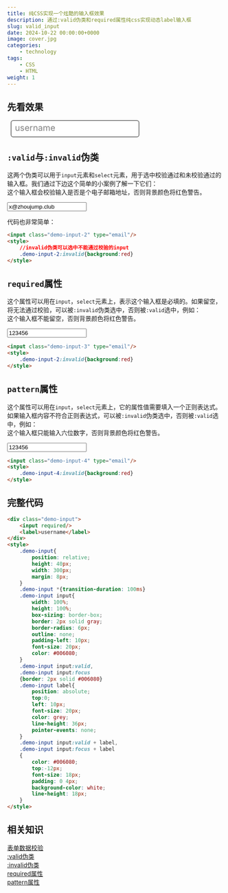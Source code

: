 ```yaml
---
title: 纯CSS实现一个炫酷的输入框效果
description: 通过:valid伪类和required属性纯css实现动态label输入框
slug: valid_input
date: 2024-10-22 00:00:00+0000
image: cover.jpg
categories:
    - technology
tags:
    - CSS
    - HTML
weight: 1
---
```

## 先看效果

<div class="demo-input">
	<input required/>
	<label>username</label>
</div>
<style>
	.demo-input{
		position: relative;
		height: 40px;
		width: 300px;
		margin: 8px;
	}
	.demo-input *{transition-duration: 100ms}
	.demo-input input{
		width: 100%;
		height: 100%;
		box-sizing: border-box;
		border: 2px solid gray;
		border-radius: 6px;
		outline: none;
		padding-left: 10px;
		font-size: 20px;
		color: #006080;
	}
	.demo-input input:valid,
	.demo-input input:focus
	{border: 2px solid #006080}
	.demo-input label{
		position: absolute;
		top:0;
		left: 10px;
		font-size: 20px;
		color: grey;
		line-height: 36px;
		pointer-events: none;
	}
	.demo-input input:valid + label,
	.demo-input input:focus + label
	{
		color: #006080;
		top:-12px;
		font-size: 18px;
		padding: 0 4px;
		background-color: white;
		line-height: 18px;
	}
</style>

## `:valid`与`:invalid`伪类
这两个伪类可以用于`input`元素和`select`元素，用于选中校验通过和未校验通过的输入框。我们通过下边这个简单的小案例了解一下它们：  
这个输入框会校验输入是否是个电子邮箱地址，否则背景颜色将红色警告。

<input value="x@zhoujump.club" class="demo-input-2" type="email"/>
<style>
	.demo-input-2:invalid{background:red}
</style>

代码也非常简单：
``` html
<input class="demo-input-2" type="email"/>
<style>
	//invalid伪类可以选中不能通过校验的input
	.demo-input-2:invalid{background:red}
</style>
```
## `required`属性
这个属性可以用在`input`，`select`元素上，表示这个输入框是必填的。如果留空，将无法通过校验，可以被`:invalid`伪类选中，否则被`:valid`选中，例如：  
这个输入框不能留空，否则背景颜色将红色警告。

<input value="123456" class="demo-input-3" type="text" required/>
<style>
	.demo-input-3:invalid{background:red}
</style>

``` html
<input class="demo-input-3" type="email"/>
<style>
	.demo-input-2:invalid{background:red}
</style>
```
## `pattern`属性
这个属性可以用在`input`，`select`元素上，它的属性值需要填入一个正则表达式。如果输入框内容不符合正则表达式，可以被`:invalid`伪类选中，否则被`:valid`选中，例如：  
这个输入框只能输入六位数字，否则背景颜色将红色警告。

<input value="123456" class="demo-input-4" type="text" pattern="\d{6,6}"/>
<style>
	.demo-input-4:invalid{background:red}
</style>

``` html
<input class="demo-input-4" type="email"/>
<style>
	.demo-input-4:invalid{background:red}
</style>
```

## 完整代码
```html
<div class="demo-input">
	<input required/>
	<label>username</label>
</div>
<style>
	.demo-input{
		position: relative;
		height: 40px;
		width: 300px;
		margin: 8px;
	}
	.demo-input *{transition-duration: 100ms}
	.demo-input input{
		width: 100%;
		height: 100%;
		box-sizing: border-box;
		border: 2px solid gray;
		border-radius: 6px;
		outline: none;
		padding-left: 10px;
		font-size: 20px;
		color: #006080;
	}
	.demo-input input:valid,
	.demo-input input:focus
	{border: 2px solid #006080}
	.demo-input label{
		position: absolute;
		top:0;
		left: 10px;
		font-size: 20px;
		color: grey;
		line-height: 36px;
		pointer-events: none;
	}
	.demo-input input:valid + label,
	.demo-input input:focus + label
	{
		color: #006080;
		top:-12px;
		font-size: 18px;
		padding: 0 4px;
		background-color: white;
		line-height: 18px;
	}
</style>
```
## 相关知识
[表单数据校验](https://developer.mozilla.org/zh-CN/docs/Learn/Forms/Form_validation)  
[:valid伪类](https://developer.mozilla.org/zh-CN/docs/Web/CSS/:valid)  
[:invalid伪类](https://developer.mozilla.org/zh-CN/docs/Web/CSS/:invalid)  
[required属性](https://developer.mozilla.org/zh-CN/docs/Web/HTML/Element/input#required)  
[pattern属性](https://developer.mozilla.org/zh-CN/docs/Web/HTML/Element/input#pattern)